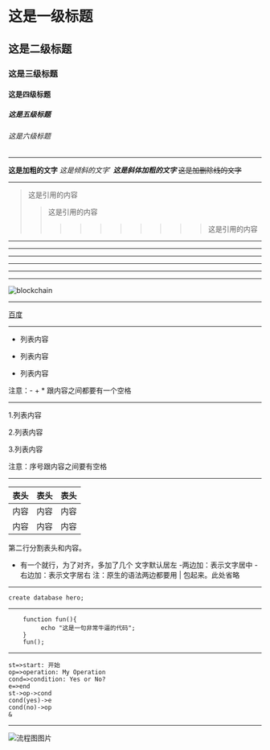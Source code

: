 # 这是一级标题
## 这是二级标题
### 这是三级标题
#### 这是四级标题
##### 这是五级标题
###### 这是六级标题


---

**这是加粗的文字**
*这是倾斜的文字*`
***这是斜体加粗的文字***
~~这是加删除线的文字~~

---

>这是引用的内容
>>这是引用的内容
>>>>>>>>>>这是引用的内容

***

---
----
***
*****

---

![blockchain](https://ss0.bdstatic.com/70cFvHSh_Q1YnxGkpoWK1HF6hhy/it/u=702257389,1274025419&fm=27&gp=0.jpg "区块链")

---

[百度](http://baidu.com)


---

- 列表内容
+ 列表内容
* 列表内容

注意：- + * 跟内容之间都要有一个空格

---

1.列表内容

2.列表内容

3.列表内容

注意：序号跟内容之间要有空格

---


表头|表头|表头
---|:--:|---:
内容|内容|内容
内容|内容|内容

第二行分割表头和内容。
- 有一个就行，为了对齐，多加了几个
文字默认居左
-两边加：表示文字居中
-右边加：表示文字居右
注：原生的语法两边都要用 | 包起来。此处省略


---

`create database hero;`

---

```
    function fun(){
         echo "这是一句非常牛逼的代码";
    }
    fun();
```

---

```flow
st=>start: 开始
op=>operation: My Operation
cond=>condition: Yes or No?
e=>end
st->op->cond
cond(yes)->e
cond(no)->op
&
```

---

![流程图图片]("https://upload-images.jianshu.io/upload_images/6860761-9d9524ba31047696.png?imageMogr2/auto-orient/" "图片")

